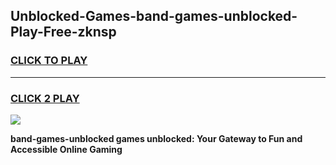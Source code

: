 
## Unblocked-Games-band-games-unblocked-Play-Free-zknsp
<h3>
<a href="https://premium76.site?title=band-games-unblocked&ref=22A">CLICK TO PLAY</a></h3>
<hr>

<h3>
<a href="https://premium76.site?title=band-games-unblocked&ref=22A">CLICK 2 PLAY</a>
  
</h3>

<a href="https://premium76.site?title=band-games-unblocked&ref=22A"><img src="https://clearcache.store/games.png"></a>


**band-games-unblocked games unblocked: Your Gateway to Fun and Accessible Online Gaming**
